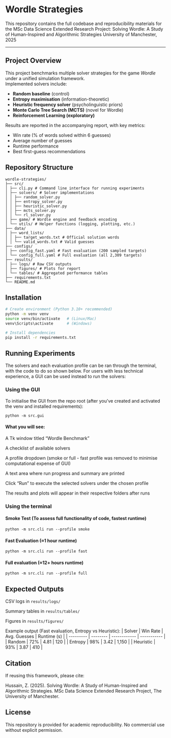 # Wordle Strategies

This repository contains the full codebase and reproducibility materials for the MSc Data Science Extended Research Project:
Solving Wordle: A Study of Human-Inspired and Algorithmic Strategies
University of Manchester, 2025

---

## Project Overview
This project benchmarks multiple solver strategies for the game *Wordle* under a unified simulation framework.  
Implemented solvers include:
- **Random baseline** (control)
- **Entropy maximisation** (information-theoretic)
- **Heuristic frequency solver** (psycholinguistic priors)
- **Monte Carlo Tree Search (MCTS)** (novel for Wordle)
- **Reinforcement Learning (exploratory)**

Results are reported in the accompanying report, with key metrics:
- Win rate (% of words solved within 6 guesses)
- Average number of guesses
- Runtime performance
- Best first-guess recommendations



## Repository Structure
```
wordle-strategies/
├── src/
│ ├── cli.py # Command line interface for running experiments
│ ├── solvers/ # Solver implementations
│ │ ├── random_solver.py
│ │ ├── entropy_solver.py
│ │ ├── heuristic_solver.py
│ │ ├── mcts_solver.py
│ │ └── rl_solver.py
│ ├── game/ # Wordle engine and feedback encoding
│ └── utils/ # Helper functions (logging, plotting, etc.)
├── data/
│ ├── word_lists/
│ │ ├── target_words.txt # Official solution words
│ │ └── valid_words.txt # Valid guesses
├── configs/
│ ├── config_fast.yaml # Fast evaluation (200 sampled targets)
│ └── config_full.yaml # Full evaluation (all 2,309 targets)
├── results/
│ ├── logs/ # Raw CSV outputs
│ ├── figures/ # Plots for report
│ └── tables/ # Aggregated performance tables
├── requirements.txt
└── README.md
```
## Installation

```bash
# Create environment (Python 3.10+ recommended)
python -m venv venv
source venv/bin/activate   # (Linux/Mac)
venv\Scripts\activate      # (Windows)

# Install dependencies
pip install -r requirements.txt
```
## Running Experiments
The solvers and each evaluation profile can be ran through the terminal, with the code to do so shown below. For users with less technical experience, a GUI can be used instead to run the solvers:

### Using the GUI
To initialise the GUI from the repo root (after you’ve created and activated the venv and installed requirements):
```
python -m src.gui
```
#### What you will see:
A Tk window titled “Wordle Benchmark”  

A checklist of available solvers

A profile dropdown (smoke or full - fast profile was removed to minimise computational expense of GUI)  

A text area where run progress and summary are printed  

Click “Run” to execute the selected solvers under the chosen profile  

The results and plots will appear in their respective folders after runs
### Using the terminal

#### Smoke Test (To assess full functionality of code, fastest runtime)
```
python -m src.cli run --profile smoke
```
#### Fast Evaluation (≈1 hour runtime)
```
python -m src.cli run --profile fast
```
#### Full evaluation (≈12+ hours runtime)
```
python -m src.cli run --profile full
```



## Expected Outputs
CSV logs in ```results/logs/```

Summary tables in ```results/tables/```

Figures in ```results/figures/```

Example output (Fast evaluation, Entropy vs Heuristic):
| Solver    | Win Rate | Avg. Guesses | Runtime (s) |
| --------- | -------- | ------------ | ----------- |
| Random    | 72%      | 4.81         | 120         |
| Entropy   | 98%      | 3.42         | 1,150       |
| Heuristic | 93%      | 3.87         | 410         |


## Citation

If reusing this framework, please cite:  

Hussain, Z. (2025). Solving Wordle: A Study of Human-Inspired and Algorithmic Strategies. MSc Data Science Extended Research Project, The University of Manchester.

## License
This repository is provided for academic reproducibility. No commercial use without explicit permission.



